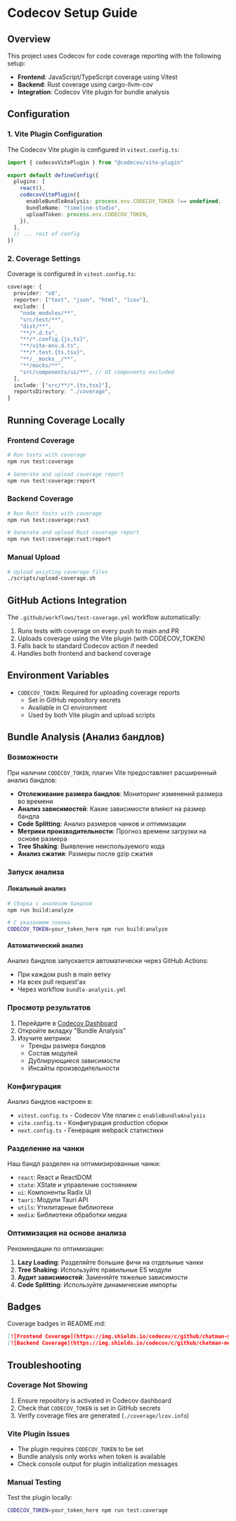 # Codecov Setup Guide

## Overview

This project uses Codecov for code coverage reporting with the following setup:
- **Frontend**: JavaScript/TypeScript coverage using Vitest
- **Backend**: Rust coverage using cargo-llvm-cov
- **Integration**: Codecov Vite plugin for bundle analysis

## Configuration

### 1. Vite Plugin Configuration

The Codecov Vite plugin is configured in `vitest.config.ts`:

```typescript
import { codecovVitePlugin } from "@codecov/vite-plugin"

export default defineConfig({
  plugins: [
    react(),
    codecovVitePlugin({
      enableBundleAnalysis: process.env.CODECOV_TOKEN !== undefined,
      bundleName: "timeline-studio",
      uploadToken: process.env.CODECOV_TOKEN,
    }),
  ],
  // ... rest of config
})
```

### 2. Coverage Settings

Coverage is configured in `vitest.config.ts`:

```typescript
coverage: {
  provider: "v8",
  reporter: ["text", "json", "html", "lcov"],
  exclude: [
    "node_modules/**",
    "src/test/**",
    "dist/**",
    "**/*.d.ts",
    "**/*.config.{js,ts}",
    "**/vite-env.d.ts",
    "**/*.test.{ts,tsx}",
    "**/__mocks__/**",
    "**/mocks/**",
    "src/components/ui/**", // UI components excluded
  ],
  include: ["src/**/*.{ts,tsx}"],
  reportsDirectory: "./coverage",
}
```

## Running Coverage Locally

### Frontend Coverage
```bash
# Run tests with coverage
npm run test:coverage

# Generate and upload coverage report
npm run test:coverage:report
```

### Backend Coverage
```bash
# Run Rust tests with coverage
npm run test:coverage:rust

# Generate and upload Rust coverage report
npm run test:coverage:rust:report
```

### Manual Upload
```bash
# Upload existing coverage files
./scripts/upload-coverage.sh
```

## GitHub Actions Integration

The `.github/workflows/test-coverage.yml` workflow automatically:
1. Runs tests with coverage on every push to main and PR
2. Uploads coverage using the Vite plugin (with CODECOV_TOKEN)
3. Falls back to standard Codecov action if needed
4. Handles both frontend and backend coverage

## Environment Variables

- `CODECOV_TOKEN`: Required for uploading coverage reports
  - Set in GitHub repository secrets
  - Available in CI environment
  - Used by both Vite plugin and upload scripts

## Bundle Analysis (Анализ бандлов)

### Возможности
При наличии `CODECOV_TOKEN`, плагин Vite предоставляет расширенный анализ бандлов:
- **Отслеживание размера бандлов**: Мониторинг изменений размера во времени
- **Анализ зависимостей**: Какие зависимости влияют на размер бандла
- **Code Splitting**: Анализ размеров чанков и оптимизации
- **Метрики производительности**: Прогноз времени загрузки на основе размера
- **Tree Shaking**: Выявление неиспользуемого кода
- **Анализ сжатия**: Размеры после gzip сжатия

### Запуск анализа

#### Локальный анализ
```bash
# Сборка с анализом бандлов
npm run build:analyze

# С указанием токена
CODECOV_TOKEN=your_token_here npm run build:analyze
```

#### Автоматический анализ
Анализ бандлов запускается автоматически через GitHub Actions:
- При каждом push в main ветку
- На всех pull request'ах
- Через workflow `bundle-analysis.yml`

### Просмотр результатов

1. Перейдите в [Codecov Dashboard](https://app.codecov.io/gh/chatman-media/timeline-studio)
2. Откройте вкладку "Bundle Analysis"
3. Изучите метрики:
   - Тренды размера бандлов
   - Состав модулей
   - Дублирующиеся зависимости
   - Инсайты производительности

### Конфигурация

Анализ бандлов настроен в:
- `vitest.config.ts` - Codecov Vite плагин с `enableBundleAnalysis`
- `vite.config.ts` - Конфигурация production сборки
- `next.config.ts` - Генерация webpack статистики

### Разделение на чанки

Наш бандл разделен на оптимизированные чанки:
- `react`: React и ReactDOM
- `state`: XState и управление состоянием
- `ui`: Компоненты Radix UI
- `tauri`: Модули Tauri API
- `utils`: Утилитарные библиотеки
- `media`: Библиотеки обработки медиа

### Оптимизация на основе анализа

Рекомендации по оптимизации:
1. **Lazy Loading**: Разделяйте большие фичи на отдельные чанки
2. **Tree Shaking**: Используйте правильные ES модули
3. **Аудит зависимостей**: Заменяйте тяжелые зависимости
4. **Code Splitting**: Используйте динамические импорты

## Badges

Coverage badges in README.md:
```markdown
[![Frontend Coverage](https://img.shields.io/codecov/c/github/chatman-media/timeline-studio?flag=frontend&style=flat-square&label=frontend%20coverage)](https://codecov.io/gh/chatman-media/timeline-studio)
[![Backend Coverage](https://img.shields.io/codecov/c/github/chatman-media/timeline-studio?flag=backend&style=flat-square&label=backend%20coverage)](https://codecov.io/gh/chatman-media/timeline-studio)
```

## Troubleshooting

### Coverage Not Showing
1. Ensure repository is activated in Codecov dashboard
2. Check that `CODECOV_TOKEN` is set in GitHub secrets
3. Verify coverage files are generated (`./coverage/lcov.info`)

### Vite Plugin Issues
- The plugin requires `CODECOV_TOKEN` to be set
- Bundle analysis only works when token is available
- Check console output for plugin initialization messages

### Manual Testing
Test the plugin locally:
```bash
CODECOV_TOKEN=your_token_here npm run test:coverage
```